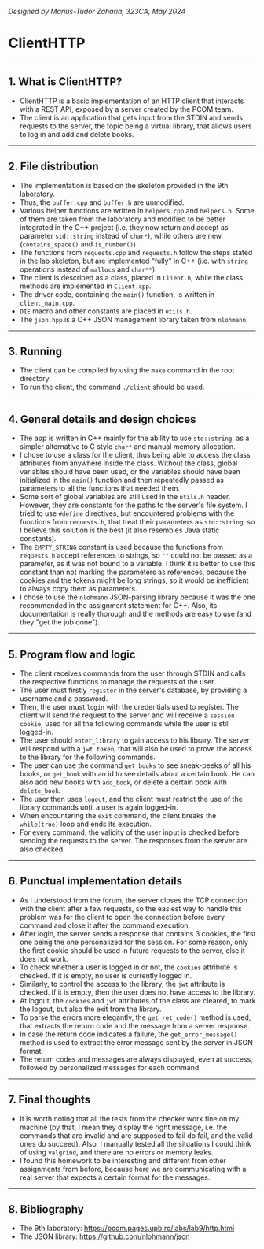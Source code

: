 *Designed by Marius-Tudor Zaharia, 323CA, May 2024*

# ClientHTTP

---

## 1. What is ClientHTTP?
* ClientHTTP is a basic implementation of an HTTP client that interacts with a
REST API, exposed by a server created by the PCOM team.
* The client is an application that gets input from the STDIN and sends
requests to the server, the topic being a virtual library, that allows users
to log in and add and delete books.

---

## 2. File distribution
* The implementation is based on the skeleton provided in the 9th laboratory.
* Thus, the `buffer.cpp` and `buffer.h` are unmodified.
* Various helper functions are written in `helpers.cpp` and `helpers.h`. Some
of them are taken from the laboratory and modified to be better integrated in
the C++ project (i.e. they now return and accept as parameter `std::string`
instead of `char*`), while others are new (`contains_space()` and
`is_number()`).
* The functions from `requests.cpp` and `requests.h` follow the steps stated
in the lab skeleton, but are implemented "fully" in C++ (i.e. with `string`
operations instead of `mallocs` and `char**`).
* The client is described as a class, placed in `Client.h`, while the class
methods are implemented in `Client.cpp`.
* The driver code, containing the `main()` function, is written in
`client_main.cpp`.
* `DIE` macro and other constants are placed in `utils.h`.
* The `json.hpp` is a C++ JSON management library taken from `nlohmann`.

---

## 3. Running
* The client can be compiled by using the `make` command in the root directory.
* To run the client, the command `./client` should be used.

---

## 4. General details and design choices
* The app is written in C++ mainly for the ability to use `std::string`, as a
simpler alternative to C style `char*` and manual memory allocation.
* I chose to use a class for the client, thus being able to access the class
attributes from anywhere inside the class. Without the class, global variables
should have been used, or the variables should have been initialized in the
`main()` function and then repeatedly passed as parameters to all the
functions that needed them.
* Some sort of global variables are still used in the `utils.h` header.
However, they are constants for the paths to the server's file system. I tried
to use `#define` directives, but encountered problems with the functions from
`requests.h`, that treat their parameters as `std::string`, so I believe this
solution is the best (it also resembles Java static constants).
* The `EMPTY_STRING` constant is used because the functions from `requests.h`
accept references to strings, so `""` could not be passed as a parameter, as it
was not bound to a variable. I think it is better to use this constant than
not marking the parameters as references, because the cookies and the tokens
might be long strings, so it would be inefficient to always copy them as
parameters.
* I chose to use the `nlohmann` JSON-parsing library because it was the one
recommended in the assignment statement for C++. Also, its documentation is
really thorough and the methods are easy to use (and they "get the job done").

---

## 5. Program flow and logic
* The client receives commands from the user through STDIN and calls the
respective functions to manage the requests of the user.
* The user must firstly `register` in the server's database, by providing a
username and a password.
* Then, the user must `login` with the credentials used to register. The client
will send the request to the server and will receive a `session cookie`, used
for all the following commands while the user is still logged-in.
* The user should `enter_library` to gain access to his library. The server
will respond with a `jwt token`, that will also be used to prove the access to
the library for the following commands.
* The user can use the command `get_books` to see sneak-peeks of all his books,
or `get_book` with an id to see details about a certain book. He can also add
new books with `add_book`, or delete a certain book with `delete_book`.
* The user then uses `logout`, and the client must restrict the use of the
library commands until a user is again logged-in.
* When encountering the `exit` command, the client breaks the `while(true)`
loop and ends its execution.
* For every command, the validity of the user input is checked before sending
the requests to the server. The responses from the server are also checked.

---

## 6. Punctual implementation details
* As I understood from the forum, the server closes the TCP connection with the
client after a few requests, so the easiest way to handle this problem was for
the client to open the connection before every command and close it after the
command execution.
* After login, the server sends a response that contains 3 cookies, the first
one being the one personalized for the session. For some reason, only the first
cookie should be used in future requests to the server, else it does not work.
* To check whether a user is logged in or not, the `cookies` attribute is
checked. If it is empty, no user is currently logged in.
* Similarly, to control the access to the library, the `jwt` attribute is
checked. If it is empty, then the user does not have access to the library.
* At logout, the `cookies` and `jwt` attributes of the class are cleared, to
mark the logout, but also the exit from the library.
* To parse the errors more elegantly, the `get_ret_code()` method is used, that
extracts the return code and the message from a server response.
* In case the return code indicates a failure, the `get_error_message()`
method is used to extract the error message sent by the server in JSON format.
* The return codes and messages are always displayed, even at success, followed
by personalized messages for each command.

---

## 7. Final thoughts
* It is worth noting that all the tests from the checker work fine on my
machine (by that, I mean they display the right message, i.e. the commands that
are invalid and are supposed to fail do fail, and the valid ones do succeed).
Also, I manually tested all the situations I could think of using `valgrind`,
and there are no errors or memory leaks.
* I found this homework to be interesting and different from other assignments
from before, because here we are communicating with a real server that expects
a certain format for the messages.

---

## 8. Bibliography
* The 9th laboratory: https://pcom.pages.upb.ro/labs/lab9/http.html
* The JSON library: https://github.com/nlohmann/json

